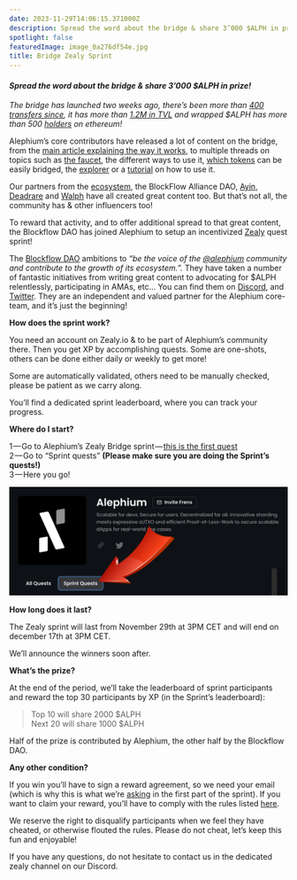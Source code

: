 ```yaml
---
date: 2023-11-29T14:06:15.371000Z
description: Spread the word about the bridge & share 3’000 $ALPH in prize!
spotlight: false
featuredImage: image_0a276df54e.jpg
title: Bridge Zealy Sprint
---
```


#### _Spread the word about the bridge & share 3’000 \$ALPH in prize!_

_The bridge has launched two weeks ago, there’s been more than_ <a href="https://explorer.bridge.alephium.org/" class="markup--anchor markup--p-anchor" data-href="https://explorer.bridge.alephium.org/" rel="noopener" target="_blank"><em>400 transfers since</em></a>_, it has more than_ <a href="https://defillama.com/protocol/alephium-bridge" class="markup--anchor markup--p-anchor" data-href="https://defillama.com/protocol/alephium-bridge" rel="noopener" target="_blank"><em>1.2M in TVL</em></a> _and wrapped \$ALPH has more than 500_ <a href="https://etherscan.io/token/0x590f820444fa3638e022776752c5eef34e2f89a6" class="markup--anchor markup--p-anchor" data-href="https://etherscan.io/token/0x590f820444fa3638e022776752c5eef34e2f89a6" rel="noopener" target="_blank"><em>holders</em></a> _on ethereum!_

Alephium’s core contributors have released a lot of content on the bridge, from the <a href="https://medium.com/@alephium/the-alephium-bridge-a787d90b2e4a" class="markup--anchor markup--p-anchor" data-href="https://medium.com/@alephium/the-alephium-bridge-a787d90b2e4a" target="_blank">main article explaining the way it works</a>, to multiple threads on topics such as <a href="https://x.com/alephium/status/1726556042425995760?s=20" class="markup--anchor markup--p-anchor" data-href="https://x.com/alephium/status/1726556042425995760?s=20" rel="noopener" target="_blank">the faucet</a>, the different ways to use it, <a href="https://twitter.com/alephium/status/1725164466868801848" class="markup--anchor markup--p-anchor" data-href="https://twitter.com/alephium/status/1725164466868801848" rel="noopener" target="_blank">which tokens</a> can be easily bridged, the <a href="https://x.com/alephium/status/1729149731761537296?s=20" class="markup--anchor markup--p-anchor" data-href="https://x.com/alephium/status/1729149731761537296?s=20" rel="noopener" target="_blank">explorer</a> or a <a href="https://x.com/alephium/status/1727704331389194330?s=20" class="markup--anchor markup--p-anchor" data-href="https://x.com/alephium/status/1727704331389194330?s=20" rel="noopener" target="_blank">tutorial</a> on how to use it.

Our partners from the <a href="https://twitter.com/alephium/status/1725439073052168293" class="markup--anchor markup--p-anchor" data-href="https://twitter.com/alephium/status/1725439073052168293" rel="noopener" target="_blank">ecosystem</a>, the BlockFlow Alliance DAO, <a href="https://www.ayin.app/" class="markup--anchor markup--p-anchor" data-href="https://www.ayin.app/" rel="noopener" target="_blank">Ayin</a>, <a href="https://deadrare.io/" class="markup--anchor markup--p-anchor" data-href="https://deadrare.io/" rel="noopener" target="_blank">Deadrare</a> and <a href="https://walph.io/" class="markup--anchor markup--p-anchor" data-href="https://walph.io/" rel="noopener" target="_blank">Walph</a> have all created great content too. But that’s not all, the community has & other influencers too!

To reward that activity, and to offer additional spread to that great content, the Blockflow DAO has joined Alephium to setup an incentivized <a href="https://zealy.io/" class="markup--anchor markup--p-anchor" data-href="https://zealy.io/" rel="noopener" target="_blank">Zealy</a> quest sprint!

The <a href="https://medium.com/@alephium/welcome-blockflow-alliance-dao-cd74a949f98b" class="markup--anchor markup--p-anchor" data-href="https://medium.com/@alephium/welcome-blockflow-alliance-dao-cd74a949f98b" target="_blank">Blockflow DAO</a> ambitions to _“be the voice of the_ <a href="https://twitter.com/alephium" class="markup--anchor markup--p-anchor" data-href="https://twitter.com/alephium" rel="noopener" target="_blank"><em>@alephium</em></a> _community and contribute to the growth of its ecosystem.”._ They have taken a number of fantastic initiatives from writing great content to advocating for \$ALPH relentlessly, participating in AMAs, etc… You can find them on <a href="https://discord.com/channels/747741246667227157/1156214551939919962" class="markup--anchor markup--p-anchor" data-href="https://discord.com/channels/747741246667227157/1156214551939919962" rel="noopener" target="_blank">Discord</a>, and <a href="https://twitter.com/Blockflow_DAO" class="markup--anchor markup--p-anchor" data-href="https://twitter.com/Blockflow_DAO" rel="noopener" target="_blank">Twitter</a>. They are an independent and valued partner for the Alephium core-team, and it’s just the beginning!

**How does the sprint work?**

You need an account on Zealy.io & to be part of Alephium’s community there. Then you get XP by accomplishing quests. Some are one-shots, others can be done either daily or weekly to get more!

Some are automatically validated, others need to be manually checked, please be patient as we carry along.

You’ll find a dedicated sprint leaderboard, where you can track your progress.

**Where do I start?**

1 — Go to Alephium’s Zealy Bridge sprint — <a href="https://zealy.io/c/alephium/questboard/b675511f-0bb8-4d67-a9e4-a4e2cf51f306" class="markup--anchor markup--p-anchor" data-href="https://zealy.io/c/alephium/questboard/b675511f-0bb8-4d67-a9e4-a4e2cf51f306" rel="noopener" target="_blank">this is the first quest</a>  
2 — Go to “Sprint quests” **(Please make sure you are doing the Sprint’s quests!)**   
3 — Here you go!

![](image_44ba740150.png)

**How long does it last?**

The Zealy sprint will last from November 29th at 3PM CET and will end on december 17th at 3PM CET.

We’ll announce the winners soon after.

**What’s the prize?**

At the end of the period, we’ll take the leaderboard of sprint participants and reward the top 30 participants by XP (in the Sprint’s leaderboard):

> Top 10 will share 2000 \$ALPH  
> Next 20 will share 1000 \$ALPH

Half of the prize is contributed by Alephium, the other half by the Blockflow DAO.

**Any other condition?**

If you win you’ll have to sign a reward agreement, so we need your email (which is why this is what we’re <a href="https://zealy.io/c/alephium/questboard/3f43c69e-c980-43c5-9bdc-9c9afbe28e0d" class="markup--anchor markup--p-anchor" data-href="https://zealy.io/c/alephium/questboard/3f43c69e-c980-43c5-9bdc-9c9afbe28e0d" rel="noopener" target="_blank">asking</a> in the first part of the sprint). If you want to claim your reward, you’ll have to comply with the rules listed <a href="https://github.com/alephium/community/blob/master/RewardProgramRules.md" class="markup--anchor markup--p-anchor" data-href="https://github.com/alephium/community/blob/master/RewardProgramRules.md" rel="noopener" target="_blank">here</a>.

We reserve the right to disqualify participants when we feel they have cheated, or otherwise flouted the rules. Please do not cheat, let’s keep this fun and enjoyable!

If you have any questions, do not hesitate to contact us in the dedicated zealy channel on our Discord.
